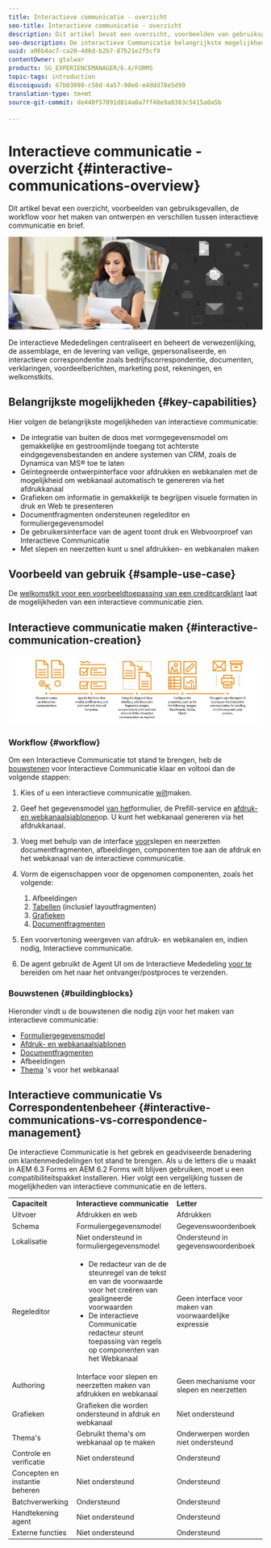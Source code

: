 ```yaml
---
title: Interactieve communicatie - overzicht
seo-title: Interactieve communicatie - overzicht
description: Dit artikel bevat een overzicht, voorbeelden van gebruiksgevallen, de workflow voor het maken van ontwerpen en verschillen tussen interactieve communicatie en brief.
seo-description: De interactieve Communicatie belangrijkste mogelijkheden, de gevallen van het steekproefgebruik, creatiewerkschema, en verschillen tussen Interactieve Communicatie en het Beheer van de Correspondentie
uuid: a06b4ac7-ca20-4d6d-b2b7-87b21e2f5cf9
contentOwner: gtalwar
products: SG_EXPERIENCEMANAGER/6.4/FORMS
topic-tags: introduction
discoiquuid: 67b03098-c58d-4a57-90e0-e4ddd78e5d99
translation-type: tm+mt
source-git-commit: de440f57091d814a0a7ff48e9a0383c5415a0a5b

---
```



# Interactieve communicatie - overzicht {#interactive-communications-overview}

Dit artikel bevat een overzicht, voorbeelden van gebruiksgevallen, de workflow voor het maken van ontwerpen en verschillen tussen interactieve communicatie en brief.

![](do-not-localize/correspondence-management.png)

De interactieve Mededelingen centraliseert en beheert de verwezenlijking, de assemblage, en de levering van veilige, gepersonaliseerde, en interactieve correspondentie zoals bedrijfscorrespondentie, documenten, verklaringen, voordeelberichten, marketing post, rekeningen, en welkomstkits.

## Belangrijkste mogelijkheden {#key-capabilities}

Hier volgen de belangrijkste mogelijkheden van interactieve communicatie:

* De integratie van buiten de doos met vormgegevensmodel om gemakkelijke en gestroomlijnde toegang tot achterste eindgegevensbestanden en andere systemen van CRM, zoals de Dynamica van MS® toe te laten
* Geïntegreerde ontwerpinterface voor afdrukken en webkanalen met de mogelijkheid om webkanaal automatisch te genereren via het afdrukkanaal
* Grafieken om informatie in gemakkelijk te begrijpen visuele formaten in druk en Web te presenteren
* Documentfragmenten ondersteunen regeleditor en formuliergegevensmodel
* De gebruikersinterface van de agent toont druk en Webvoorproef van Interactieve Communicatie
* Met slepen en neerzetten kunt u snel afdrukken- en webkanalen maken

## Voorbeeld van gebruik {#sample-use-case}

De [welkomstkit voor een voorbeeldtoepassing van een creditcardklant](/help/forms/using/finance-reference-site-walkthrough.md#credit-card-application-walkthrough) laat de mogelijkheden van een interactieve communicatie zien.

## Interactieve communicatie maken {#interactive-communication-creation}

![interactive_communication-01](assets/interactive_communication-01.jpg)

### Workflow {#workflow}

Om een Interactieve Communicatie tot stand te brengen, heb de [bouwstenen](#buildingblocks) voor Interactieve Communicatie klaar en voltooi dan de volgende stappen:

1. Kies of u een interactieve communicatie [wilt](/help/forms/using/create-interactive-communication.md)maken.

1. Geef het gegevensmodel [van het](/help/forms/using/data-integration.md)formulier, de Prefill-service en [afdruk- en webkanaalsjablonen](/help/forms/using/web-channel-print-channel.md)op. U kunt het webkanaal genereren via het afdrukkanaal.

1. Voeg met behulp van de interface [voor](/help/forms/using/introduction-interactive-communication-authoring.md)slepen en neerzetten documentfragmenten, afbeeldingen, componenten toe aan de afdruk en het webkanaal van de interactieve communicatie.
1. Vorm de eigenschappen voor de opgenomen componenten, zoals het volgende:

   1. Afbeeldingen
   1. [Tabellen](/help/forms/using/create-interactive-communication.md#tables) (inclusief layoutfragmenten)
   1. [Grafieken](/help/forms/using/chart-component-interactive-communications.md)
   1. [Documentfragmenten](/help/forms/using/create-interactive-communication.md#document-fragment-properties)

1. Een voorvertoning weergeven van afdruk- en webkanalen en, indien nodig, Interactieve communicatie.
1. De agent gebruikt de Agent UI om de Interactieve Mededeling [voor te](/help/forms/using/prepare-send-interactive-communication.md) bereiden om het naar het ontvanger/postproces te verzenden.

### Bouwstenen {#buildingblocks}

Hieronder vindt u de bouwstenen die nodig zijn voor het maken van interactieve communicatie:

* [Formuliergegevensmodel](/help/forms/using/data-integration.md)
* [Afdruk- en webkanaalsjablonen](/help/forms/using/web-channel-print-channel.md)
* [Documentfragmenten](/help/forms/using/document-fragments.md)
* Afbeeldingen
* [Thema](/help/forms/using/themes.md) &#39;s voor het webkanaal

## Interactieve communicatie Vs Correspondentenbeheer {#interactive-communications-vs-correspondence-management}

De interactieve Communicatie is het gebrek en geadviseerde benadering om klantenmededelingen tot stand te brengen. Als u de letters die u maakt in AEM 6.3 Forms en AEM 6.2 Forms wilt blijven gebruiken, moet u een compatibiliteitspakket [](/help/forms/using/compatibility-package.md)installeren. Hier volgt een vergelijking tussen de mogelijkheden van interactieve communicatie en de letters.

<table> 
 <tbody>
  <tr>
   <td><strong>Capaciteit</strong></td> 
   <td><strong>Interactieve communicatie</strong></td> 
   <td><strong>Letter</strong></td> 
  </tr>
  <tr>
   <td>Uitvoer</td> 
   <td>Afdrukken en web</td> 
   <td>Afdrukken</td> 
  </tr>
  <tr>
   <td>Schema</td> 
   <td>Formuliergegevensmodel </td> 
   <td>Gegevenswoordenboek </td> 
  </tr>
  <tr>
   <td>Lokalisatie</td> 
   <td>Niet ondersteund in formuliergegevensmodel</td> 
   <td>Ondersteund in gegevenswoordenboek</td> 
  </tr>
  <tr>
   <td>Regeleditor</td> 
   <td>
    <ul> 
     <li>De redacteur van de de steunregel van de tekst en van de voorwaarde voor het creëren van gealigneerde voorwaarden</li> 
     <li>De interactieve Communicatie redacteur steunt toepassing van regels op componenten van het Webkanaal</li> 
    </ul> </td> 
   <td>Geen interface voor maken van voorwaardelijke expressie</td> 
  </tr>
  <tr>
   <td>Authoring</td> 
   <td>Interface voor slepen en neerzetten maken van afdrukken en webkanaal</td> 
   <td>Geen mechanisme voor slepen en neerzetten </td> 
  </tr>
  <tr>
   <td>Grafieken</td> 
   <td>Grafieken die worden ondersteund in afdruk en webkanaal</td> 
   <td> Niet ondersteund</td> 
  </tr>
  <tr>
   <td>Thema's</td> 
   <td>Gebruikt thema's om webkanaal op te maken</td> 
   <td>Onderwerpen worden niet ondersteund</td> 
  </tr>
  <tr>
   <td>Controle en verificatie</td> 
   <td> Niet ondersteund</td> 
   <td>Ondersteund</td> 
  </tr>
  <tr>
   <td>Concepten en instantie beheren</td> 
   <td> Niet ondersteund</td> 
   <td>Ondersteund</td> 
  </tr>
  <tr>
   <td>Batchverwerking</td> 
   <td>Ondersteund </td> 
   <td>Ondersteund</td> 
  </tr>
  <tr>
   <td>Handtekening agent</td> 
   <td> Niet ondersteund</td> 
   <td>Ondersteund</td> 
  </tr>
  <tr>
   <td>Externe functies</td> 
   <td> Niet ondersteund</td> 
   <td>Ondersteund</td> 
  </tr>
 </tbody>
</table>

